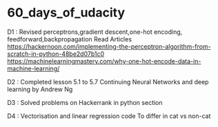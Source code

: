 # 60_days_of_udacity
D1 : Revised perceptrons,gradient descent,one-hot encoding, feedforward,backpropagation
     Read Articles
     https://hackernoon.com/implementing-the-perceptron-algorithm-from-scratch-in-python-48be2d07b1c0
     https://machinelearningmastery.com/why-one-hot-encode-data-in-machine-learning/
     
D2 : Completed lesson 5.1 to 5.7
     Continuing Neural Networks and deep learning by Andrew Ng
     
D3 : Solved problems on Hackerrank in python section

D4 : Vectorisation and linear regression code
     To differ in cat vs non-cat

